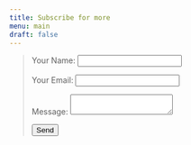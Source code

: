 ```yaml
---
title: Subscribe for more
menu: main
draft: false
---
```

> <form name="contact" method="POST" data-netlify="true">  <p>    <label>Your Name: <input type="text" name="name" /></label>     </p>  <p>    <label>Your Email: <input type="email" name="email" /></label>  </p>  <p>    <label>   <label>Message: <textarea name="message"></textarea></label>  </p>  <p>    <button type="submit">Send</button>  </p></form>
